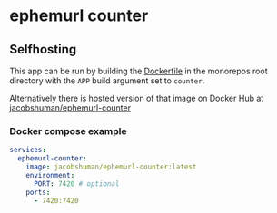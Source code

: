 # ephemurl counter

## Selfhosting

This app can be run by building the [Dockerfile](../../Dockerfile) in the monorepos root directory with the `APP` build argument set to `counter`.

Alternatively there is hosted version of that image on Docker Hub at [jacobshuman/ephemurl-counter](https://hub.docker.com/r/jacobshuman/ephemurl-counter)

### Docker compose example

```yaml
services:
  ephemurl-counter:
    image: jacobshuman/ephemurl-counter:latest
    environment:
      PORT: 7420 # optional
    ports:
      - 7420:7420
```
